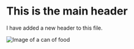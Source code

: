 # This is the main header

I have added a new header to this file.

![Image of a can of food](https://imgur.com/t/food/jlKCrcD)
